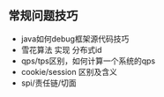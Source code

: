 ## 常规问题技巧

- java如何debug框架源代码技巧
- 雪花算法 实现 分布式id
- qps/tps区别，如何计算一个系统的qps
- cookie/session 区别及含义
- spi/责任链/切面